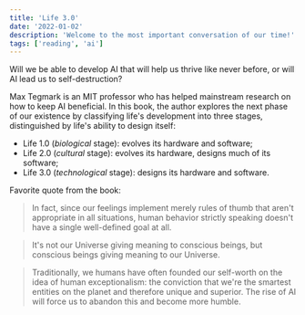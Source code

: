 ```yaml
---
title: 'Life 3.0'
date: '2022-01-02'
description: 'Welcome to the most important conversation of our time!'
tags: ['reading', 'ai']
---
```


Will we be able to develop AI that will help us thrive like never before, or will AI lead us to self-destruction?

Max Tegmark is an MIT professor who has helped mainstream research on how to keep AI beneficial.
In this book, the author explores the next phase of our existence by classifying life's development into three stages, distinguished by life's ability to design itself:

- Life 1.0 (_biological_ stage): evolves its hardware and software;
- Life 2.0 (_cultural_ stage): evolves its hardware, designs much of its software;
- Life 3.0 (_technological_ stage): designs its hardware and software.

Favorite quote from the book:

> In fact, since our feelings implement merely rules of thumb that aren't appropriate in all situations, human behavior strictly speaking doesn't have a single well-defined goal at all.

> It's not our Universe giving meaning to conscious beings, but conscious beings giving meaning to our Universe.

> Traditionally, we humans have often founded our self-worth on the idea of human exceptionalism: the conviction that we're the smartest entities on the planet and therefore unique and superior. The rise of AI will force us to abandon this and become more humble.
